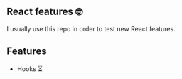 ## React features 🤓

I usually use this repo in order to test new React features.

## Features

- Hooks ⏳
